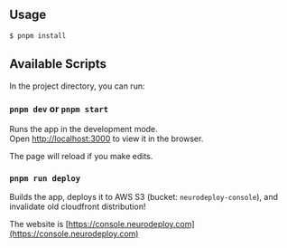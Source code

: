 ## Usage

```bash
$ pnpm install
```

## Available Scripts

In the project directory, you can run:

### `pnpm dev` or `pnpm start`

Runs the app in the development mode.<br>
Open [http://localhost:3000](http://localhost:3000) to view it in the browser.

The page will reload if you make edits.<br>

### `pnpm run deploy`

Builds the app, deploys it to AWS S3 (bucket: `neurodeploy-console`), and invalidate old cloudfront distribution!

The website is [https://console.neurodeploy.com](https://console.neurodeploy.com)
